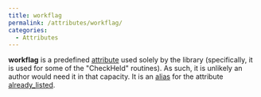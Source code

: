 ```yaml
---
title: workflag
permalink: /attributes/workflag/
categories: 
  - Attributes
---
```


**workflag** is a predefined [attribute](attribute) used
solely by the library (specifically, it is used for some of the
"CheckHeld" routines). As such, it is unlikely an author would need it
in that capacity. It is an [alias](alias) for the attribute
[already_listed](already_listed).
